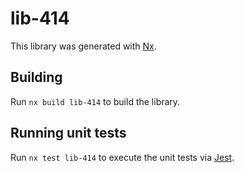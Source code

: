 # lib-414

This library was generated with [Nx](https://nx.dev).

## Building

Run `nx build lib-414` to build the library.

## Running unit tests

Run `nx test lib-414` to execute the unit tests via [Jest](https://jestjs.io).
